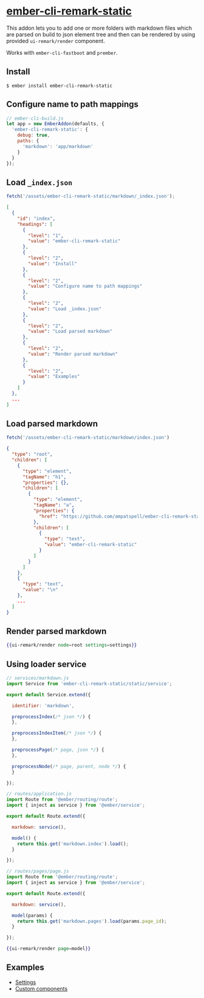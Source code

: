 # [ember-cli-remark-static](https://github.com/ampatspell/ember-cli-remark-static)

This addon lets you to add one or more folders with markdown files which are parsed on build to json element tree and then can be rendered by using provided `ui-remark/render` component.

Works with `ember-cli-fastboot` and `prember`.

## Install

```
$ ember install ember-cli-remark-static
```

## Configure name to path mappings

``` javascript
// ember-cli-build.js
let app = new EmberAddon(defaults, {
  'ember-cli-remark-static': {
    debug: true,
    paths: {
      'markdown': 'app/markdown'
    }
  }
});
```

## Load `_index.json`

``` javascript
fetch('/assets/ember-cli-remark-static/markdown/_index.json');
```

``` json
[
  {
    "id": "index",
    "headings": [
      {
        "level": "1",
        "value": "ember-cli-remark-static"
      },
      {
        "level": "2",
        "value": "Install"
      },
      {
        "level": "2",
        "value": "Configure name to path mappings"
      },
      {
        "level": "2",
        "value": "Load _index.json"
      },
      {
        "level": "2",
        "value": "Load parsed markdown"
      },
      {
        "level": "2",
        "value": "Render parsed markdown"
      },
      {
        "level": "2",
        "value": "Examples"
      }
    ]
  },
  ...
]
```

## Load parsed markdown

``` javascript
fetch('/assets/ember-cli-remark-static/markdown/index.json')
```

``` json
{
  "type": "root",
  "children": [
    {
      "type": "element",
      "tagName": "h1",
      "properties": {},
      "children": [
        {
          "type": "element",
          "tagName": "a",
          "properties": {
            "href": "https://github.com/ampatspell/ember-cli-remark-static"
          },
          "children": [
            {
              "type": "text",
              "value": "ember-cli-remark-static"
            }
          ]
        }
      ]
    },
    {
      "type": "text",
      "value": "\n"
    },
    ...
  ]
}
```

## Render parsed markdown

``` hbs
{{ui-remark/render node=root settings=settings}}
```

## Using loader service

``` javascript
// services/markdown.js
import Service from 'ember-cli-remark-static/static/service';

export default Service.extend({

  identifier: 'markdown',

  preprocessIndex(/* json */) {
  },

  preprocessIndexItem(/* json */) {
  },

  preprocessPage(/* page, json */) {
  },

  preprocessNode(/* page, parent, node */) {
  }

});
```

``` javascript
// routes/application.js
import Route from '@ember/routing/route';
import { inject as service } from '@ember/service';

export default Route.extend({

  markdown: service(),

  model() {
    return this.get('markdown.index').load();
  }

});
```

``` javascript
// routes/pages/page.js
import Route from '@ember/routing/route';
import { inject as service } from '@ember/service';

export default Route.extend({

  markdown: service(),

  model(params) {
    return this.get('markdown.pages').load(params.page_id);
  }

});
```

``` hbs
{{ui-remark/render page=model}}
```

## Examples

* [Settings](/pages/settings)
* [Custom components](/pages/custom-components)
